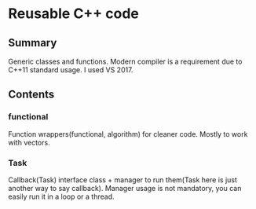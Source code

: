 # Reusable C++ code

## Summary

Generic classes and functions. Modern compiler is a requirement due to C++11 standard usage. I used VS 2017.

## Contents

### functional

Function wrappers(functional, algorithm) for cleaner code. Mostly to work with vectors.

### Task

Callback(Task) interface class + manager to run them(Task here is just another way to say callback). Manager usage is not mandatory, you can easily run it in a loop or a thread.